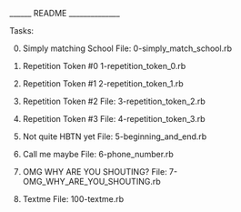 ______ README ______________

Tasks:

0. Simply matching School
	File: 0-simply_match_school.rb

1. Repetition Token #0
	1-repetition_token_0.rb

2. Repetition Token #1
	2-repetition_token_1.rb

3. Repetition Token #2
	File: 3-repetition_token_2.rb

4. Repetition Token #3
	File: 4-repetition_token_3.rb

5. Not quite HBTN yet
	File: 5-beginning_and_end.rb

6. Call me maybe
	File: 6-phone_number.rb

7. OMG WHY ARE YOU SHOUTING?
	File: 7-OMG_WHY_ARE_YOU_SHOUTING.rb

8. Textme
	File: 100-textme.rb

